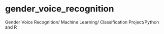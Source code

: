 # gender_voice_recognition
Gender Voice Recognition/ Machine Learning/ Classification Project/Python and R
